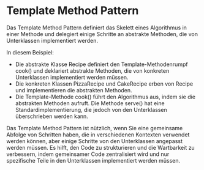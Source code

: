 # Template Method Pattern

Das Template Method Pattern definiert das Skelett eines Algorithmus in einer Methode und delegiert einige Schritte an abstrakte Methoden, die von Unterklassen implementiert werden.

In diesem Beispiel:

- Die abstrakte Klasse Recipe definiert den Template-Methodenrumpf cook() und deklariert abstrakte Methoden, die von konkreten Unterklassen implementiert werden müssen.
- Die konkreten Klassen PizzaRecipe und CakeRecipe erben von Recipe und implementieren die abstrakten Methoden.
- Die Template-Methode cook() führt den Algorithmus aus, indem sie die abstrakten Methoden aufruft. Die Methode serve() hat eine Standardimplementierung, die jedoch von den Unterklassen überschrieben werden kann.

Das Template Method Pattern ist nützlich, wenn Sie eine gemeinsame Abfolge von Schritten haben, die in verschiedenen Kontexten verwendet werden können, aber einige Schritte von den Unterklassen angepasst werden müssen. Es hilft, den Code zu strukturieren und die Wartbarkeit zu verbessern, indem gemeinsamer Code zentralisiert wird und nur spezifische Teile in den Unterklassen implementiert werden müssen.